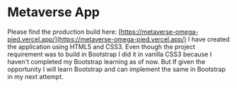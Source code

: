 # Metaverse App
Please find the production build here: [https://metaverse-omega-pied.vercel.app/](https://metaverse-omega-pied.vercel.app/)
I have created the application using HTML5 and CSS3. Even though the project requirement was to build in Bootstrap I did it in vanilla CSS3 because 
I haven't completed my Bootstrap learning as of now.
But If given the opportunity I will learn Bootstrap and can implement the same in Bootstrap in my next attempt.
